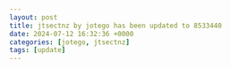 ```yaml
---
layout: post
title: jtsectnz by jotego has been updated to 8533440
date: 2024-07-12 16:32:36 +0000
categories: [jotego, jtsectnz]
tags: [update]
---
```


